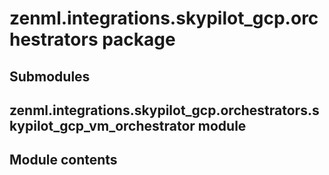 # zenml.integrations.skypilot_gcp.orchestrators package

## Submodules

## zenml.integrations.skypilot_gcp.orchestrators.skypilot_gcp_vm_orchestrator module

## Module contents

